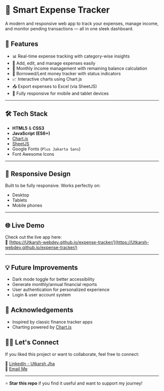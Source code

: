 # 💸 Smart Expense Tracker

A modern and responsive web app to track your expenses, manage income, and monitor pending transactions — all in one sleek dashboard.

## 🚀 Features

- 📊 Real-time expense tracking with category-wise insights
- 🧾 Add, edit, and manage expenses easily
- 💼 Monthly income management with remaining balance calculation
- 🤝 Borrowed/Lent money tracker with status indicators
- 📈 Interactive charts using Chart.js
- 📤 Export expenses to Excel (via SheetJS)
- 📱 Fully responsive for mobile and tablet devices

---

## 🛠 Tech Stack

- **HTML5** & **CSS3**
- **JavaScript (ES6+)**
- [Chart.js](https://www.chartjs.org/)
- [SheetJS](https://sheetjs.com/)
- Google Fonts (`Plus Jakarta Sans`)
- Font Awesome Icons

---

## 📱 Responsive Design

Built to be fully responsive. Works perfectly on:

- Desktop
- Tablets
- Mobile phones

---

## 🌐 Live Demo

Check out the live app here:  
🔗 [https://Utkarsh-webdev.github.io/expense-tracker/](https://Utkarsh-webdev.github.io/expense-tracker/)

---

## 💡 Future Improvements

- Dark mode toggle for better accessibility
- Generate monthly/annual financial reports
- User authentication for personalized experience
- Login & user account system

## 🙌 Acknowledgements

- Inspired by classic finance tracker apps
- Charting powered by [Chart.js](https://www.chartjs.org/)

## 🙋‍♂️ Let's Connect

If you liked this project or want to collaborate, feel free to connect:

🔗 [LinkedIn - Utkarsh Jha](https://www.linkedin.com/in/jhautkarsh27)  
📧 [Email Me](mailto:utkarshjha832@gmail.com)

---

⭐ **Star this repo** if you find it useful and want to support my journey!
